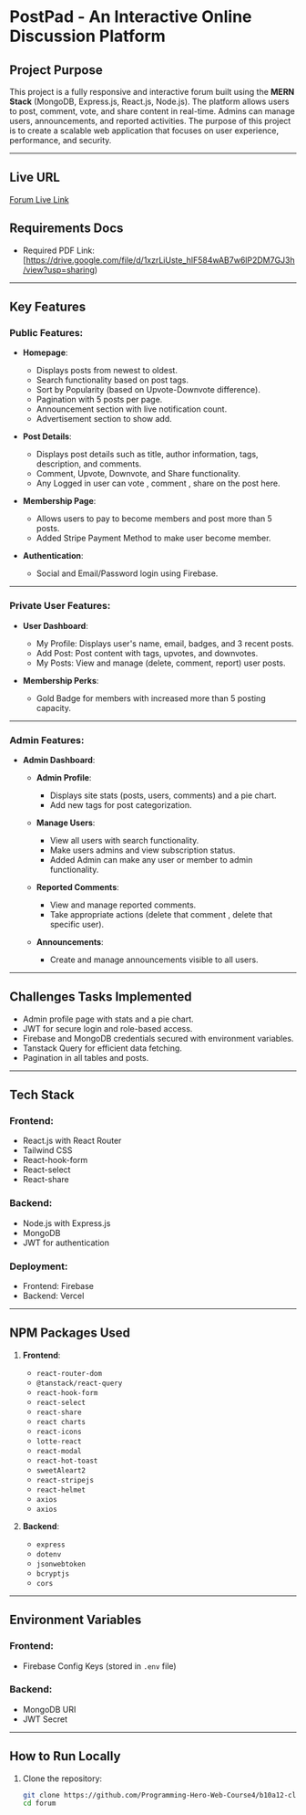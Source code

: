 
# PostPad - An Interactive Online Discussion Platform  

## Project Purpose  
This project is a fully responsive and interactive forum built using the **MERN Stack** (MongoDB, Express.js, React.js, Node.js). The platform allows users to post, comment, vote, and share content in real-time. Admins can manage users, announcements, and reported activities. The purpose of this project is to create a scalable web application that focuses on user experience, performance, and security.

---

## Live URL  
[Forum Live Link](https://post-pad.web.app/)

## Requirements Docs
- Required PDF Link:   [https://drive.google.com/file/d/1xzrLiUste_hlF584wAB7w6lP2DM7GJ3h/view?usp=sharing) 

---

## Key Features  
### Public Features:  
- **Homepage**:  
  - Displays posts from newest to oldest.  
  - Search functionality based on post tags.  
  - Sort by Popularity (based on Upvote-Downvote difference).  
  - Pagination with 5 posts per page.  
  - Announcement section with live notification count.
  - Advertisement section to show add.  

- **Post Details**:  
  - Displays post details such as title, author information, tags, description, and comments.  
  - Comment, Upvote, Downvote, and Share functionality.
  - Any Logged in user can vote , comment , share on the post here.  

- **Membership Page**:  
  - Allows users to pay to become members and post more than 5 posts.
  - Added Stripe Payment Method to make user become member.  

- **Authentication**:  
  - Social and Email/Password login using Firebase.  
    

---

### Private User Features:  
- **User Dashboard**:  
  - My Profile: Displays user's name, email, badges, and 3 recent posts.  
  - Add Post: Post content with tags, upvotes, and downvotes.  
  - My Posts: View and manage (delete, comment, report) user posts.  

- **Membership Perks**:  
  - Gold Badge for members with increased more than 5 posting capacity.  

---

### Admin Features:  
- **Admin Dashboard**:  
  - **Admin Profile**:  
    - Displays site stats (posts, users, comments) and a pie chart.  
    - Add new tags for post categorization.  

  - **Manage Users**:  
    - View all users with search functionality.  
    - Make users admins and view subscription status.
    - Added Admin can make any user or member to admin functionality.  

  - **Reported Comments**:  
    - View and manage reported comments.  
    - Take appropriate actions (delete that comment , delete that specific user).  

  - **Announcements**:  
    - Create and manage announcements visible to all users.  

---

## Challenges Tasks Implemented  
- Admin profile page with stats and a pie chart.  
- JWT for secure login and role-based access.  
- Firebase and MongoDB credentials secured with environment variables.  
- Tanstack Query for efficient data fetching.  
- Pagination in all tables and posts.  

---

## Tech Stack  
### Frontend:  
- React.js with React Router  
- Tailwind CSS  
- React-hook-form  
- React-select  
- React-share  

### Backend:  
- Node.js with Express.js  
- MongoDB 
- JWT for authentication  

### Deployment:  
- Frontend: Firebase  
- Backend: Vercel 

---

## NPM Packages Used  
1. **Frontend**:  
   - `react-router-dom`  
   - `@tanstack/react-query`  
   - `react-hook-form`  
   - `react-select`  
   - `react-share`  
   - `react charts`  
   - `react-icons`  
   - `lotte-react`  
   - `react-modal`  
   - `react-hot-toast`  
   - `sweetAleart2`  
   - `react-stripejs`  
   - `react-helmet`  
   - `axios`  
   - `axios`  

2. **Backend**:  
   - `express`    
   - `dotenv`  
   - `jsonwebtoken`  
   - `bcryptjs`  
   - `cors`  

---

## Environment Variables  
### Frontend:  
- Firebase Config Keys (stored in `.env` file)  

### Backend:  
- MongoDB URI  
- JWT Secret  

---

## How to Run Locally  
1. Clone the repository:  
   ```bash
   git clone https://github.com/Programming-Hero-Web-Course4/b10a12-client-side-sayed725.git
   cd forum


